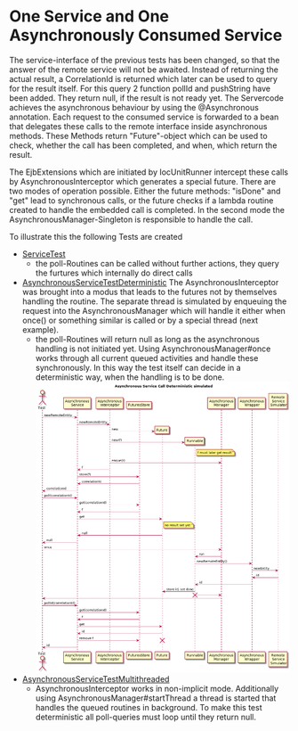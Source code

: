 # One Service and One Asynchronously Consumed Service

The service-interface of the previous tests has been changed, so that the answer of the remote service will not be awaited. Instead of returning the actual result, a CorrelationId is returned which later can be used to query for the result itself. For this query 2 function pollId and pushString have been added. They return null, if the result is not ready yet.
The Servercode achieves the asynchronous behaviour by using the @Asynchronous annotation. Each request to the consumed service is forwarded to a bean that delegates these calls to the remote interface inside asynchronous methods. These Methods return "Future"-object which can be used to check, whether the call has been completed, and when, which return the result.

The EjbExtensions which are initiated by IocUnitRunner intercept these calls by AsynchronousInterceptor which generates a special future. There are two modes of operation possible. Either the future methods: "isDone" and "get" lead to synchronous calls, or the future checks if a lambda routine created to handle the embedded call is completed. In the second mode the AsynchronousManager-Singleton is responsible to handle the call.

To illustrate this the following Tests are created
* [ServiceTest]()
 	* the poll-Routines can be called without further actions, they query the furtures which internally do direct calls
* [AsynchronousServiceTestDeterministic]()
The AsynchronousInterceptor was brought into a modus that leads to the futures not by themselves handling the routine. The separate thread is simulated by enqueuing the request into the AsynchronousManager which will handle it either when once() or something similar is called or by a special thread (next example). 
	* the poll-Routines will return null as long as the asynchronous handling is not initiated yet. Using AsynchronousManager#once works through all current queued activities and handle these synchronously. In this way the test itself can decide in a deterministic way, when the handling is to be done.
  ![diagram](images/AsynchronousServiceDeterministicPoll.png)
* [AsynchronousServiceTestMultithreaded]()
	* AsynchronousInterceptor works in non-implicit mode. Additionally using AsynchronousManager#startThread a thread is started that handles the queued routines in background. To make this test deterministic all poll-queries must loop until they return null.
